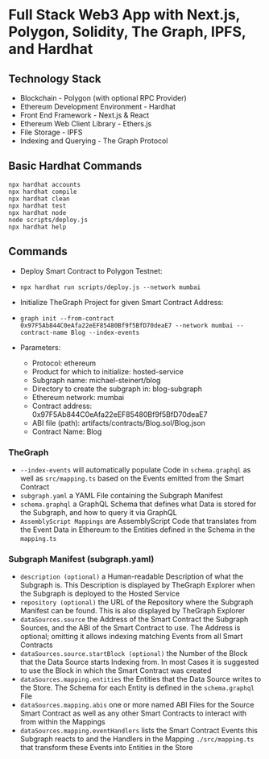 # Full Stack Web3 App with Next.js, Polygon, Solidity, The Graph, IPFS, and Hardhat

## Technology Stack

* Blockchain - Polygon (with optional RPC Provider)
* Ethereum Development Environment - Hardhat
* Front End Framework - Next.js & React
* Ethereum Web Client Library - Ethers.js
* File Storage - IPFS
* Indexing and Querying - The Graph Protocol

## Basic Hardhat Commands

```shell
npx hardhat accounts
npx hardhat compile
npx hardhat clean
npx hardhat test
npx hardhat node
node scripts/deploy.js
npx hardhat help
```

## Commands

* Deploy Smart Contract to Polygon Testnet:
* `npx hardhat run scripts/deploy.js --network mumbai`

* Initialize TheGraph Project for given Smart Contract Address:
* `graph init --from-contract 0x97F5Ab844C0eAfa22eEF85480Bf9f5BfD70deaE7 --network mumbai --contract-name Blog --index-events`
* Parameters:
  * Protocol: ethereum
  * Product for which to initialize: hosted-service
  * Subgraph name: michael-steinert/blog
  * Directory to create the subgraph in: blog-subgraph
  * Ethereum network: mumbai
  * Contract address: 0x97F5Ab844C0eAfa22eEF85480Bf9f5BfD70deaE7
  * ABI file (path): artifacts/contracts/Blog.sol/Blog.json
  * Contract Name: Blog

### TheGraph

* `--index-events` will automatically populate Code in `schema.graphql` as well as `src/mapping.ts` based on the Events emitted from the Smart Contract
* `subgraph.yaml` a YAML File containing the Subgraph Manifest
* `schema.graphql` a GraphQL Schema that defines what Data is stored for the Subgraph, and how to query it via GraphQL
* `AssemblyScript Mappings` are AssemblyScript Code that translates from the Event Data in Ethereum to the Entities defined in the Schema in the `mapping.ts`

### Subgraph Manifest (subgraph.yaml)

* `description (optional)` a Human-readable Description of what the Subgraph is. This Description is displayed by TheGraph Explorer when the Subgraph is deployed to the Hosted Service
* `repository (optional)` the URL of the Repository where the Subgraph Manifest can be found. This is also displayed by TheGraph Explorer 
* `dataSources.source` the Address of the Smart Contract the Subgraph Sources, and the ABI of the Smart Contract to use. The Address is optional; omitting it allows indexing matching Events from all Smart Contracts
* `dataSources.source.startBlock (optional)` the Number of the Block that the Data Source starts Indexing from. In most Cases it is suggested to use the Block in which the Smart Contract was created
* `dataSources.mapping.entities` the Entities that the Data Source writes to the Store. The Schema for each Entity is defined in the `schema.graphql` File
* `dataSources.mapping.abis` one or more named ABI Files for the Source Smart Contract as well as any other Smart Contracts to interact with from within the Mappings
* `dataSources.mapping.eventHandlers` lists the Smart Contract Events this Subgraph reacts to and the Handlers in the Mapping `./src/mapping.ts` that transform these Events into Entities in the Store
